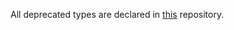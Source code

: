 All deprecated types are declared in
[this](https://github.com/Subtixx/mtasa-typescript)
repository.
